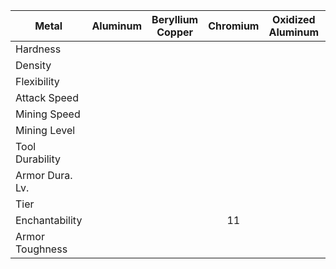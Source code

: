 |Metal|Aluminum|Beryllium Copper|Chromium|Oxidized Aluminum|Titanium|Uranium|
|-----|:------:|:--------------:|:------:|:---------------:|:------:|:-----:|
|Hardness|
|Density|
|Flexibility|
|Attack Speed|
|Mining Speed|
|Mining Level|
|Tool Durability|
|Armor Dura. Lv.|
|Tier|
|Enchantability|||11|
|Armor Toughness|

